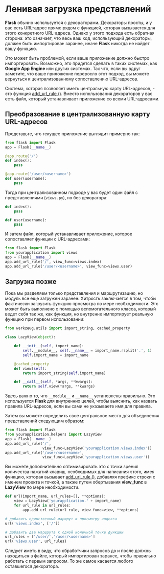 # Ленивая загрузка представлений

**Flask** обычно используется с декораторами. Декораторы просты, и у вас есть URL-адрес прямо рядом с функцией, которая вызывается для этого конкретного URL-адреса. Однако у этого подхода есть обратная сторона: это означает, что весь ваш код, использующий декораторы, должен быть импортирован заранее, иначе **Flask** никогда не найдет вашу функцию.

Это может быть проблемой, если ваше приложение должно быстро импортировать. Возможно, это придется сделать в таких системах, как **Google App Engine** или других системах. Так что, если вы вдруг заметите, что ваше приложение переросло этот подход, вы можете вернуться к централизованному сопоставлению URL-адресов.

Система, которая позволяет иметь центральную карту URL-адресов, - это функция [add\_url\_rule ()](../api-dokumentaciya-flask/obekt-prilozheniya-flask.md#add\_url\_rule). Вместо использования декораторов у вас есть файл, который устанавливает приложение со всеми URL-адресами.

## Преобразование в централизованную карту URL-адресов

Представьте, что текущее приложение выглядит примерно так:

```python
from flask import Flask
app = Flask(__name__)

@app.route('/')
def index():
    pass

@app.route('/user/<username>')
def user(username):
    pass
```

Тогда при централизованном подходе у вас будет один файл с представлениями (`views.py`), но без декоратора:

```python
def index():
    pass

def user(username):
    pass
```

И затем файл, который устанавливает приложение, которое сопоставляет функции с URL-адресами:

```python
from flask import Flask
from yourapplication import views
app = Flask(__name__)
app.add_url_rule('/', view_func=views.index)
app.add_url_rule('/user/<username>', view_func=views.user)
```

## Загрузка позже

Пока мы разделяем только представления и маршрутизацию, но модуль все еще загружен заранее. Хитрость заключается в том, чтобы фактически загрузить функцию просмотра по мере необходимости. Это может быть выполнено с помощью вспомогательного класса, который ведет себя так же, как функция, но внутренне импортирует реальную функцию при первом использовании:

```python
from werkzeug.utils import import_string, cached_property

class LazyView(object):

    def __init__(self, import_name):
        self.__module__, self.__name__ = import_name.rsplit('.', 1)
        self.import_name = import_name

    @cached_property
    def view(self):
        return import_string(self.import_name)

    def __call__(self, *args, **kwargs):
        return self.view(*args, **kwargs)
```

Здесь важно то, что `__module__` и `__name__` установлены правильно. Это используется **Flask** для внутренних целей, чтобы выяснить, как назвать правила URL-адресов, если вы сами не указываете имя для правила.

Затем вы можете определить свое центральное место для объединения представлений следующим образом:

```python
from flask import Flask
from yourapplication.helpers import LazyView
app = Flask(__name__)
app.add_url_rule('/',
                 view_func=LazyView('yourapplication.views.index'))
app.add_url_rule('/user/<username>',
                 view_func=LazyView('yourapplication.views.user'))
```

Вы можете дополнительно оптимизировать это с точки зрения количества нажатий клавиш, необходимых для написания этого, имея функцию, которая вызывает [add\_url\_rule ()](../api-dokumentaciya-flask/obekt-prilozheniya-flask.md#add\_url\_rule), добавляя префикс строки с именем проекта и точкой, а также путем обертывания **view\_func** в **LazyView** по мере необходимости.

```python
def url(import_name, url_rules=[], **options):
    view = LazyView('yourapplication.' + import_name)
    for url_rule in url_rules:
        app.add_url_rule(url_rule, view_func=view, **options)

# добавить единственный маршрут к просмотру индекса
url('views.index', ['/'])

# добавить два маршрута к одной конечной точке функции
url_rules = ['/user/','/user/<username>']
url('views.user', url_rules)
```

Следует иметь в виду, что обработчики запросов до и после должны находиться в файле, который импортирован заранее, чтобы правильно работать с первым запросом. То же самое касается любого оставшегося декоратора.
